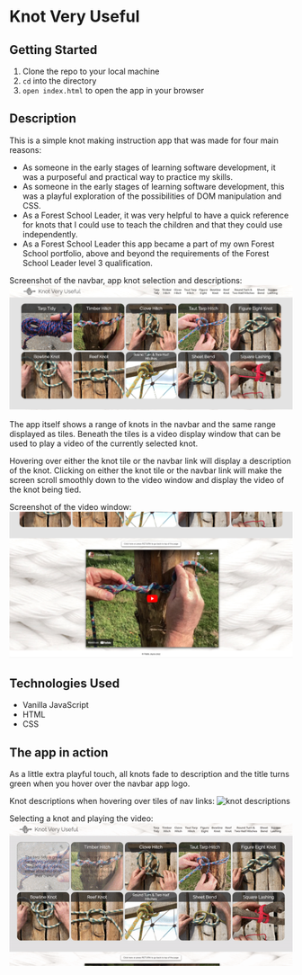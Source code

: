 

# Knot Very Useful

## Getting Started

1. Clone the repo to your local machine
2. `cd` into the directory
3. `open index.html` to open the app in your browser

## Description

This is a simple knot making instruction app that was made for four main reasons:
* As someone in the early stages of learning software development, it was a purposeful and practical way to practice my skills.
* As someone in the early stages of learning software development, this was a playful exploration of the possibilities of DOM manipulation and CSS.
* As a Forest School Leader, it was very helpful to have a quick reference for knots that I could use to teach the children and that they could use independently.
* As a Forest School Leader this app became a part of my own Forest School portfolio, above and beyond the requirements of the Forest School Leader level 3 qualification.

Screenshot of the navbar, app knot selection and descriptions:
![navbar, app knot selection and descriptions](/images/readmeImages/knot-descriptions.png)

The app itself shows a range of knots in the navbar and the same range displayed as tiles. Beneath the tiles is a video display window that can be used to play a video of the currently selected knot. 

Hovering over either the knot tile or the navbar link will display a description of the knot. Clicking on either the knot tile or the navbar link will make the screen scroll smoothly down to the video window and display the video of the knot being tied.

Screenshot of the video window:
![video window](/images/readmeImages/knot-video.png)

## Technologies Used

* Vanilla JavaScript
* HTML
* CSS

## The app in action

As a little extra playful touch, all knots fade to description and the title turns green when you hover over the navbar app logo.

Knot descriptions when hovering over tiles of nav links:
![knot descriptions](/images/readmeImages/knot-descriptions.gif)

Selecting a knot and playing the video:
![knot selection and video](/images/readmeImages/knot-video.gif)